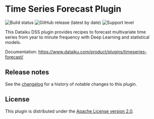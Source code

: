 # Time Series Forecast Plugin

![Build status](https://github.com/dataiku/dss-plugin-timeseries-forecast/actions/workflows/auto-make.yml/badge.svg) ![GitHub release (latest by date)](https://img.shields.io/github/v/release/dataiku/dss-plugin-timeseries-forecast?logo=github) ![Support level](https://img.shields.io/badge/support-Tier%202-yellowgreen)

This Dataiku DSS plugin provides recipes to forecast multivariate time series from year to minute frequency with Deep Learning and statistical models.

Documentation: https://www.dataiku.com/product/plugins/timeseries-forecast/

## Release notes

See the [changelog](CHANGELOG.md) for a history of notable changes to this plugin.

## License

This plugin is distributed under the [Apache License version 2.0](LICENSE).
